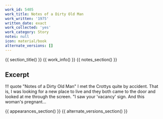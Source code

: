 ```yaml
---
work_id: 5405
work_title: Notes of a Dirty Old Man
work_written: '1975'
written_date: exact
work_collected: 'yes'
work_category: Story
notes: null
icon: material/book
alternate_versions: []
---
```


{{ section_title() }}
{{ work_info() }}
{{ notes_section() }}
## Excerpt
!!! quote "Notes of a Dirty Old Man"
    I met the Crottys quite by accident. That is, I was looking for a new place to live and they both came to the door and looked at me through the screen. "I saw your 'vacancy' sign. And this woman's pregnant...

{{ appearances_section() }}
{{ alternate_versions_section() }}